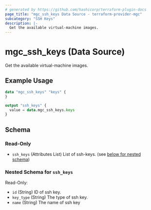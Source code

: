 ```yaml
---
# generated by https://github.com/hashicorp/terraform-plugin-docs
page_title: "mgc_ssh_keys Data Source - terraform-provider-mgc"
subcategory: "SSH Keys"
description: |-
  Get the available virtual-machine images.
---
```


# mgc_ssh_keys (Data Source)

Get the available virtual-machine images.

## Example Usage

```terraform
data "mgc_ssh_keys" "keys" {
}

output "ssh_keys" {
  value = data.mgc_ssh_keys.keys
}
```

<!-- schema generated by tfplugindocs -->
## Schema

### Read-Only

- `ssh_keys` (Attributes List) List of ssh-keys. (see [below for nested schema](#nestedatt--ssh_keys))

<a id="nestedatt--ssh_keys"></a>
### Nested Schema for `ssh_keys`

Read-Only:

- `id` (String) ID of ssh key.
- `key_type` (String) The type of ssh key.
- `name` (String) The name of ssh key
